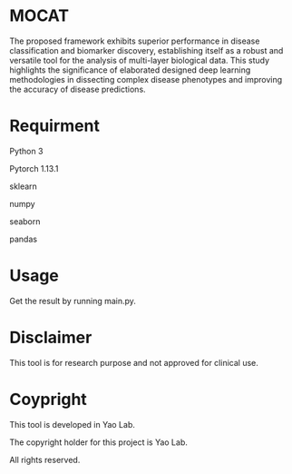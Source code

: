 # MOCAT
The proposed framework exhibits superior performance in disease classification and biomarker discovery, establishing itself as a robust and versatile tool for the analysis of multi-layer biological data. 
This study highlights the significance of elaborated designed deep learning methodologies in dissecting complex disease phenotypes and improving the accuracy of disease predictions.
# Requirment
Python 3

Pytorch 1.13.1

sklearn

numpy

seaborn

pandas

# Usage
Get the result by running main.py.

# Disclaimer
This tool is for research purpose and not approved for clinical use.

# Coypright
This tool is developed in Yao Lab.

The copyright holder for this project is Yao Lab.

All rights reserved.
